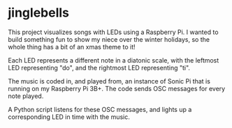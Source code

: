 # jinglebells
This project visualizes songs with LEDs using a Raspberry Pi. I wanted to build something fun to show my niece over the winter holidays, so the whole thing has a bit of an xmas theme to it!

Each LED represents a different note in a diatonic scale, with the leftmost LED representing "do", and the rightmost LED representing "ti".

The music is coded in, and played from, an instance of Sonic Pi that is running on my Raspberry Pi 3B+. The code sends OSC messages for every note played. 

A Python script listens for these OSC messages, and lights up a corresponding LED in time with the music.
